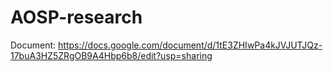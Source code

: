 # AOSP-research
Document: https://docs.google.com/document/d/1tE3ZHIwPa4kJVJUTJQz-17buA3HZ5ZRgOB9A4Hbp6b8/edit?usp=sharing

